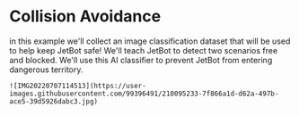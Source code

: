# Collision Avoidance
in this example we'll collect an image classification dataset that will be used to help keep JetBot safe! We'll teach JetBot to detect two scenarios free and blocked. We'll use this AI classifier to prevent JetBot from entering dangerous territory.
```
![IMG20220707114513](https://user-images.githubusercontent.com/99396491/210095233-7f866a1d-d62a-497b-ace5-39d5926dabc3.jpg)

```
